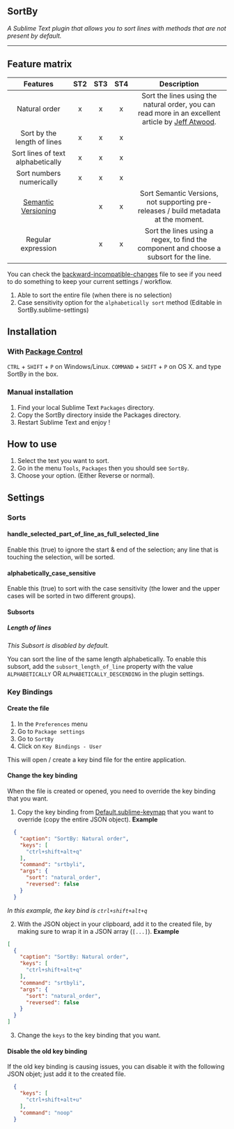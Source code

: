 ## SortBy
*A Sublime Text plugin that allows you to sort lines with methods that are not present by default.*
- - -

## Feature matrix
| Features                                   | ST2  | ST3  | ST4  | Description                                                                                                                                                              | 
|:------------------------------------------:|:----:|:----:|:----:|:------------------------------------------------------------------------------------------------------------------------------------------------------------------------:|
| Natural order                              | x    | x    | x    | Sort the lines using the natural order, you can read more in an excellent article by [Jeff Atwood](https://blog.codinghorror.com/sorting-for-humans-natural-sort-order/).|
| Sort by the length of lines                | x    | x    | x    |                                                                                                                                                                          |
| Sort lines of text alphabetically          | x    | x    | x    |                                                                                                                                                                          |
| Sort numbers numerically                   | x    | x    | x    |                                                                                                                                                                          |
| [Semantic Versioning](https://semver.org/) |      | x    | x    | Sort Semantic Versions, not supporting pre-releases / build metadata at the moment.                                                                                      |
| Regular expression                         |      | x    | x    | Sort the lines using a regex, to find the component and choose a subsort for the line.                                                                                   | 

You can check the [backward-incompatible-changes](./backward-incompatible-changes.md) file to see if you need to do something to keep your current settings / workflow.

1. Able to sort the entire file (when there is no selection)
2. Case sensitivity option for the `alphabetically sort` method (Editable in SortBy.sublime-settings)

## Installation

### With [Package Control](https://packagecontrol.io/packages/SortBy)
`CTRL` + `SHIFT` + `P` on Windows/Linux.
`COMMAND` + `SHIFT` + `P` on OS X.
and type SortBy in the box.

### Manual installation
1. Find your local Sublime Text `Packages` directory.
2. Copy the SortBy directory inside the Packages directory.
3. Restart Sublime Text and enjoy !

## How to use
1. Select the text you want to sort.
2. Go in the menu `Tools`, `Packages` then you should see `SortBy`.
3. Choose your option. (Either Reverse or normal).

## Settings
### Sorts
#### handle_selected_part_of_line_as_full_selected_line
Enable this (true) to ignore the start & end of the selection; any line that is touching the selection, will be sorted.

#### alphabetically_case_sensitive
Enable this (true) to sort with the case sensitivity (the lower and the upper cases will be sorted in two different groups).

#### Subsorts

##### Length of lines
*This Subsort is disabled by default.*

You can sort the line of the same length alphabetically.
To enable this subsort, add the `subsort_length_of_line` property with the value `ALPHABETICALLY` OR `ALPHABETICALLY_DESCENDING` in the plugin settings.

### Key Bindings
#### Create the file
1. In the `Preferences` menu
2. Go to `Package settings`
3. Go to `SortBy`
4. Click on `Key Bindings - User`

This will open / create a key bind file for the entire application.

#### Change the key binding
When the file is created or opened, you need to override the key binding that you want.

1. Copy the key binding from [Default.sublime-keymap](./Default.sublime-keymap) that you want to override (copy the entire JSON object).
**Example**
```json
  {
    "caption": "SortBy: Natural order",
    "keys": [
      "ctrl+shift+alt+q"
    ],
    "command": "srtbyli",
    "args": {
      "sort": "natural_order",
      "reversed": false
    }
  }
```
*In this example, the key bind is `ctrl+shift+alt+q`*

2. With the JSON object in your clipboard, add it to the created file, by making sure to wrap it in a JSON array (`[...]`).
**Example**
```json
[  
  {
    "caption": "SortBy: Natural order",
    "keys": [
      "ctrl+shift+alt+q"
    ],
    "command": "srtbyli",
    "args": {
      "sort": "natural_order",
      "reversed": false
    }
  }
]
```

3. Change the `keys` to the key binding that you want.


#### Disable the old key binding
If the old key binding is causing issues, you can disable it with the following JSON objet; just add it to the created file.
```json
  {
    "keys": [
      "ctrl+shift+alt+u"
    ],
    "command": "noop"
  }
```